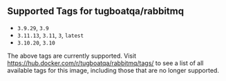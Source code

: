 ## Supported Tags for tugboatqa/rabbitmq

* `3.9.29`, `3.9`
* `3.11.13`, `3.11`, `3`, `latest`
* `3.10.20`, `3.10`

The above tags are currently supported. Visit https://hub.docker.com/r/tugboatqa/rabbitmq/tags/ to see a list of all available tags for this image, including those that are no longer supported.
